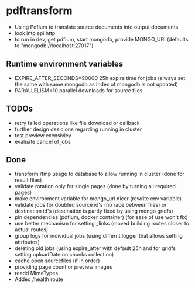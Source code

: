 # pdftransform

- Using Pdfium to translate source documents into output documents
- look into api.http
- to run in dev, get pdfium, start mongodb, provide MONGO_URI (defaults to "mongodb://localhost:27017")

## Runtime environment variables

- EXPIRE_AFTER_SECONDS=90000 25h expire time for jobs (always set the same with same mongodb as index of mongodb is not updated)
- PARALLELISM=10 parallel downloads for source files

## TODOs

- retry failed operations like file download or callback
- further design desicions regarding running in cluster
- test preview exensivley
- evaluate cancel of jobs

## Done

- transform /tmp usage to database to allow running in cluster (done for result files)
- validate rotation only for single pages (done by turning all required pages)
- make environment variable for mongo_uri nicer (rewrite env variable)
- validate jobs for doubled source id's (no race between files) or destination id's (destination is partly fixed by using mongo gridfs)
- pin dependencies (pdfium, docker container) (for ease of use won't fix)
- use better mechanism for setting _links (moved building routes closer to actual routes)
- group logs for individual jobs (using differnt logger that allows setting attributes)
- deleting old jobs (using expire_after with default 25h and for gridfs setting uploadDate on chunks collection)
- cache open sourcefiles (if in order)
- providing page count or preview images
- readd MimeTypes
- Added /health route
